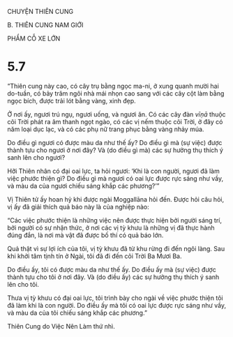 CHUYỆN THIÊN CUNG

B. THIÊN CUNG NAM GIỚI

PHẨM CỖ XE LỚN

# 5.7

“Thiên cung này cao, có cây trụ bằng ngọc ma-ni, ở xung quanh mười hai do-tuần, có bảy trăm ngôi nhà mái nhọn cao sang với các cây cột làm bằng ngọc bích, được trải lót bằng vàng, xinh đẹp.

Ở nơi ấy, ngươi trú ngụ, ngươi uống, và ngươi ăn. Có các cây đàn _vīṇā_ thuộc cõi Trời phát ra âm thanh ngọt ngào, có các vị nếm thuộc cõi Trời, ở đây có năm loại dục lạc, và có các phụ nữ trang phục bằng vàng nhảy múa.

Do điều gì ngươi có được màu da như thế ấy? Do điều gì mà (sự việc) được thành tựu cho ngươi ở nơi đây? Và (do điều gì mà) các sự hưởng thụ thích ý sanh lên cho ngươi?

Hỡi Thiên nhân có đại oai lực, ta hỏi ngươi: ‘Khi là con người, ngươi đã làm việc phước thiện gì? Do điều gì mà ngươi có oai lực được rực sáng như vầy, và màu da của ngươi chiếu sáng khắp các phương?’”

Vị Thiên tử ấy hoan hỷ khi được ngài Moggallāna hỏi đến. Ðược hỏi câu hỏi, vị ấy đã giải thích quả báo này là của nghiệp nào:

“Các việc phước thiện là những việc nên được thực hiện bởi người sáng trí, bởi người có sự nhận thức, ở nơi các vị tỳ khưu là những vị đã thực hành đúng đắn, là nơi mà vật đã được bố thí có quả báo lớn.

Quả thật vì sự lợi ích của tôi, vị tỳ khưu đã từ khu rừng đi đến ngôi làng. Sau khi khởi tâm tịnh tín ở Ngài, tôi đã đi đến cõi Trời Ba Mươi Ba.

Do điều ấy, tôi có được màu da như thế ấy. Do điều ấy mà (sự việc) được thành tựu cho tôi ở nơi đây. Và (do điều ấy) các sự hưởng thụ thích ý sanh lên cho tôi.

Thưa vị tỳ khưu có đại oai lực, tôi trình bày cho ngài về việc phước thiện tôi đã làm khi là con người. Do điều ấy mà tôi có oai lực được rực sáng như vầy, và màu da của tôi chiếu sáng khắp các phương.”

Thiên Cung do Việc Nên Làm thứ nhì.
